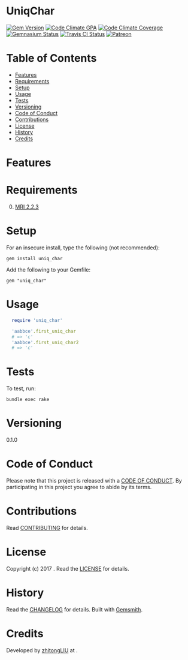 # UniqChar

[![Gem Version](https://badge.fury.io/rb/uniq_char.svg)](http://badge.fury.io/rb/uniq_char)
[![Code Climate GPA](https://codeclimate.com/github//uniq_char.svg)](https://codeclimate.com/github//uniq_char)
[![Code Climate Coverage](https://codeclimate.com/github//uniq_char/coverage.svg)](https://codeclimate.com/github//uniq_char)
[![Gemnasium Status](https://gemnasium.com//uniq_char.svg)](https://gemnasium.com//uniq_char)
[![Travis CI Status](https://secure.travis-ci.org//uniq_char.svg)](https://travis-ci.org//uniq_char)
[![Patreon](https://img.shields.io/badge/patreon-donate-brightgreen.svg)](https://www.patreon.com/)

<!-- Tocer[start]: Auto-generated, don't remove. -->

# Table of Contents

- [Features](#features)
- [Requirements](#requirements)
- [Setup](#setup)
- [Usage](#usage)
- [Tests](#tests)
- [Versioning](#versioning)
- [Code of Conduct](#code-of-conduct)
- [Contributions](#contributions)
- [License](#license)
- [History](#history)
- [Credits](#credits)

<!-- Tocer[finish]: Auto-generated, don't remove. -->

# Features

# Requirements

0. [MRI 2.2.3](https://www.ruby-lang.org)

# Setup

For an insecure install, type the following (not recommended):

    gem install uniq_char

Add the following to your Gemfile:

    gem "uniq_char"

# Usage
```ruby
  require 'uniq_char'

  'aabbce'.first_uniq_char
  # => 'c'
  'aabbce'.first_uniq_char2
  # => 'c'
```
# Tests

To test, run:

    bundle exec rake

# Versioning
0.1.0

# Code of Conduct

Please note that this project is released with a [CODE OF CONDUCT](CODE_OF_CONDUCT.md). By participating in this project
you agree to abide by its terms.

# Contributions

Read [CONTRIBUTING](CONTRIBUTING.md) for details.

# License

Copyright (c) 2017 []().
Read the [LICENSE](LICENSE.md) for details.

# History

Read the [CHANGELOG](CHANGELOG.md) for details.
Built with [Gemsmith](https://github.com/bkuhlmann/gemsmith).

# Credits

Developed by [zhitongLIU]() at []().
